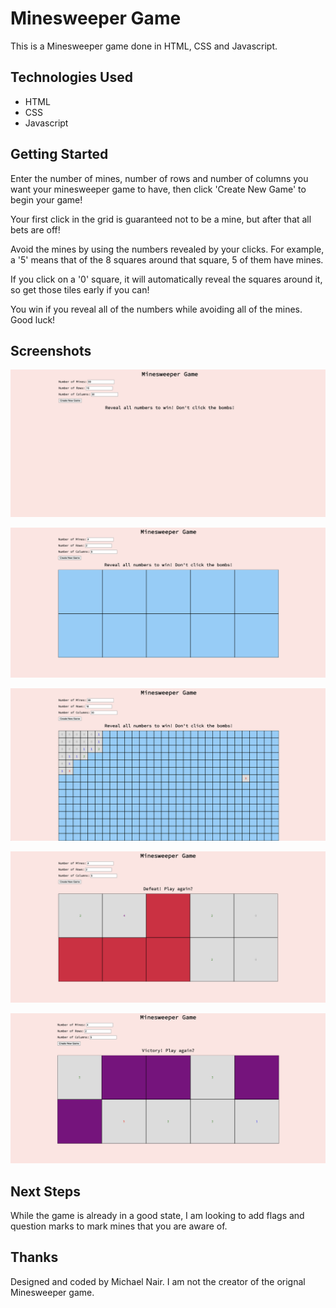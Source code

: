 # Minesweeper Game

This is a Minesweeper game done in HTML, CSS and Javascript.

## Technologies Used
- HTML
- CSS
- Javascript

## Getting Started
Enter the number of mines, number of rows and number of columns you want your minesweeper game to have, then click 'Create New Game' to begin your game!

Your first click in the grid is guaranteed not to be a mine, but after that all bets are off!

Avoid the mines by using the numbers revealed by your clicks. For example, a '5' means that of the 8 squares around that square, 5 of them have mines.

If you click on a '0' square, it will automatically reveal the squares around it, so get those tiles early if you can!

You win if you reveal all of the numbers while avoiding all of the mines. Good luck!

## Screenshots
![Screenshot of fresh page with no grid generated.](/screenshots/Screenshot1.png)

![Screenshot of a new Minesweeper grid.](/screenshots/Screenshot2.png)

![Screenshot of a game in progress with some squares revealed.](/screenshots/Screenshot3.png)

![Screenshot of a defeat.](/screenshots/Screenshot4.png)

![Screenshot of a victory.](/screenshots/Screenshot5.png)


## Next Steps
While the game is already in a good state, I am looking to add flags and question marks to mark mines that you are aware of.

## Thanks
Designed and coded by Michael Nair.
I am not the creator of the orignal Minesweeper game.